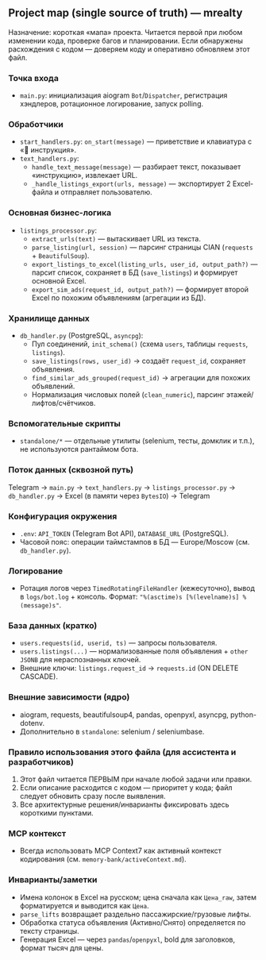 ## Project map (single source of truth) — mrealty

Назначение: короткая «мапа» проекта. Читается первой при любом изменении кода, проверке багов и планировании. Если обнаружены расхождения с кодом — доверяем коду и оперативно обновляем этот файл.

### Точка входа
- `main.py`: инициализация aiogram `Bot`/`Dispatcher`, регистрация хэндлеров, ротационное логирование, запуск polling.

### Обработчики
- `start_handlers.py`: `on_start(message)` — приветствие и клавиатура с «📘 инструкция».
- `text_handlers.py`:
  - `handle_text_message(message)` — разбирает текст, показывает «инструкцию», извлекает URL.
  - `_handle_listings_export(urls, message)` — экспортирует 2 Excel-файла и отправляет пользователю.

### Основная бизнес-логика
- `listings_processor.py`:
  - `extract_urls(text)` — вытаскивает URL из текста.
  - `parse_listing(url, session)` — парсинг страницы CIAN (`requests` + `BeautifulSoup`).
  - `export_listings_to_excel(listing_urls, user_id, output_path?)` — парсит список, сохраняет в БД (`save_listings`) и формирует основной Excel.
  - `export_sim_ads(request_id, output_path?)` — формирует второй Excel по похожим объявлениям (агрегации из БД).

### Хранилище данных
- `db_handler.py` (PostgreSQL, `asyncpg`):
  - Пул соединений, `init_schema()` (схема `users`, таблицы `requests`, `listings`).
  - `save_listings(rows, user_id)` → создаёт `request_id`, сохраняет объявления.
  - `find_similar_ads_grouped(request_id)` → агрегации для похожих объявлений.
  - Нормализация числовых полей (`clean_numeric`), парсинг этажей/лифтов/счётчиков.

### Вспомогательные скрипты
- `standalone/*` — отдельные утилиты (selenium, тесты, домклик и т.п.), не используются рантаймом бота.

### Поток данных (сквозной путь)
Telegram → `main.py` → `text_handlers.py` → `listings_processor.py` → `db_handler.py` → Excel (в памяти через `BytesIO`) → Telegram

### Конфигурация окружения
- `.env`: `API_TOKEN` (Telegram Bot API), `DATABASE_URL` (PostgreSQL).
- Часовой пояс: операции таймстампов в БД — Europe/Moscow (см. `db_handler.py`).

### Логирование
- Ротация логов через `TimedRotatingFileHandler` (кежесуточно), вывод в `logs/bot.log` + консоль. Формат: `"%(asctime)s [%(levelname)s] %(message)s"`.

### База данных (кратко)
- `users.requests(id, userid, ts)` — запросы пользователя.
- `users.listings(...)` — нормализованные поля объявления + `other JSONB` для нераспознанных ключей.
- Внешние ключи: `listings.request_id` → `requests.id` (ON DELETE CASCADE).

### Внешние зависимости (ядро)
- aiogram, requests, beautifulsoup4, pandas, openpyxl, asyncpg, python-dotenv.
- Дополнительно в `standalone`: selenium / seleniumbase.

### Правило использования этого файла (для ассистента и разработчиков)
1) Этот файл читается ПЕРВЫМ при начале любой задачи или правки.
2) Если описание расходится с кодом — приоритет у кода; файл следует обновить сразу после выявления.
3) Все архитектурные решения/инварианты фиксировать здесь короткими пунктами.

### MCP контекст
- Всегда использовать MCP Context7 как активный контекст кодирования (см. `memory-bank/activeContext.md`).

### Инварианты/заметки
- Имена колонок в Excel на русском; цена сначала как `Цена_raw`, затем форматируется и выводится как `Цена`.
- `parse_lifts` возвращает раздельно пассажирские/грузовые лифты.
- Обработка статуса объявления (Активно/Снято) определяется по тексту страницы.
- Генерация Excel — через `pandas`/`openpyxl`, bold для заголовков, формат тысяч для цены.


